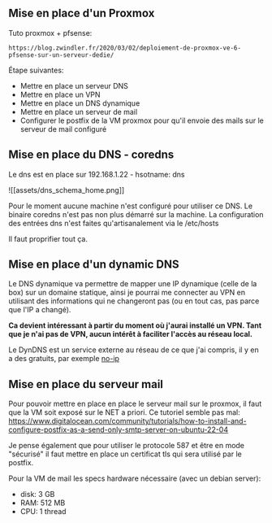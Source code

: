 
## Mise en place d'un Proxmox

Tuto proxmox + pfsense:

```
https://blog.zwindler.fr/2020/03/02/deploiement-de-proxmox-ve-6-pfsense-sur-un-serveur-dedie/
```

Étape suivantes:

- Mettre en place un serveur DNS
- Mettre en place un VPN 
- Mettre en place un DNS dynamique 
- Mettre en place un serveur de mail
- Configurer le postfix de la VM proxmox pour qu'il envoie des mails sur le serveur de mail configuré

## Mise en place du DNS - coredns

Le dns est en place sur 192.168.1.22 - hsotname: dns

![[assets/dns_schema_home.png]]

Pour le moment aucune machine n'est configuré pour utiliser ce DNS.
Le binaire coredns n'est pas non plus démarré sur la machine.
La configuration des entrées dns n'est faites qu'artisanalement via le /etc/hosts

Il faut proprifier tout ça.
## Mise en place d'un dynamic DNS

Le DNS dynamique va permettre de mapper une IP dynamique (celle de la box) sur un domaine statique, ainsi je pourrai me connecter au VPN en utilisant des informations qui ne changeront pas (ou en tout cas, pas parce que l'IP a changé).

**Ca devient intéressant à partir du moment où j'aurai installé un VPN. Tant que je n'ai pas de VPN, aucun intérêt à faciliter l'accès au réseau local.**

Le DynDNS est un service externe au réseau de ce que j'ai compris, il y en a des gratuits, par exemple [no-ip](https://www.noip.com/)
## Mise en place du serveur mail

Pour pouvoir mettre en place en place le serveur mail sur le proxmox, il faut que la VM soit exposé sur le NET a priori. Ce tutoriel semble pas mal: https://www.digitalocean.com/community/tutorials/how-to-install-and-configure-postfix-as-a-send-only-smtp-server-on-ubuntu-22-04

Je pense également que pour utiliser le protocole 587 et être en mode "sécurisé" il faut mettre en place un certificat tls qui sera utilisé par le postfix.

Pour la VM de mail les specs hardware nécessaire (avec un debian server):
- disk: 3 GB
- RAM: 512 MB
- CPU: 1 thread